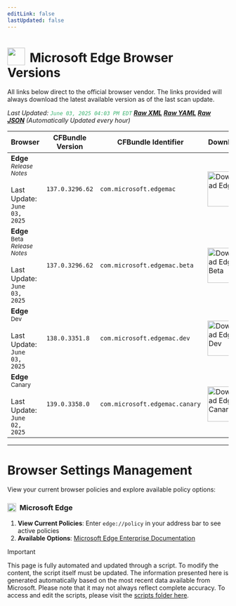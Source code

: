```yaml
---
editLink: false
lastUpdated: false
---
```


# <img src="/images/edge.png" style="height: 40px; display: inline-block; margin-right: 4px; vertical-align: text-bottom;"> Microsoft Edge Browser Versions

<span class="extra-small">All links below direct to the official browser vendor. The links provided will always download the latest available version as of the last scan update.</span>

<span class="extra-small">_Last Updated: <code style="color : mediumseagreen">June 03, 2025 04:03 PM EDT</code> [**_Raw XML_**](https://github.com/cocopuff2u/BOFA/blob/main/latest_edge_files/edge_latest_versions.xml) [**_Raw YAML_**](https://github.com/cocopuff2u/BOFA/blob/main/latest_edge_files/edge_latest_versions.yaml) [**_Raw JSON_**](https://github.com/cocopuff2u/BOFA/blob/main/latest_edge_files/edge_latest_versions.json) (Automatically Updated every hour)_</span>

| **Browser** | **CFBundle Version** | **CFBundle Identifier** | **Download** |
|------------|-------------------|---------------------|------------|
| **Edge** <br><a href="https://learn.microsoft.com/en-us/deployedge/microsoft-edge-relnote-stable-channel" style="text-decoration: none;"><small>_Release Notes_</small></a> <br><br>Last Update:<br>`June 03, 2025` | `137.0.3296.62` | `com.microsoft.edgemac` | <a href="https://msedge.sf.dl.delivery.mp.microsoft.com/filestreamingservice/files/1b7ce123-70b7-486d-a381-9e418df1feb8/MicrosoftEdge-137.0.3296.62.pkg"><img src="/images/edge.png" alt="Download Edge" width="80"></a> |
| **Edge** <sup>Beta</sup> <br><a href="https://learn.microsoft.com/en-us/deployedge/microsoft-edge-relnote-beta-channel" style="text-decoration: none;"><small>_Release Notes_</small></a> <br><br>Last Update:<br>`June 03, 2025` | `137.0.3296.62` | `com.microsoft.edgemac.beta` | <a href="https://msedge.sf.dl.delivery.mp.microsoft.com/filestreamingservice/files/35ad2cb5-429b-4ea9-9814-4ce55eff0d0d/MicrosoftEdgeBeta-137.0.3296.62.pkg"><img src="/images/edge_beta.png" alt="Download Edge Beta" width="80"></a> |
| **Edge** <sup>Dev</sup> <br><br>Last Update:<br>`June 03, 2025` | `138.0.3351.8` | `com.microsoft.edgemac.dev` | <a href="https://msedge.sf.dl.delivery.mp.microsoft.com/filestreamingservice/files/e906aa3b-53ea-4031-b7dd-0925178dbb25/MicrosoftEdgeDev-138.0.3351.8.pkg"><img src="/images/edge_dev.png" alt="Download Edge Dev" width="80"></a> |
| **Edge** <sup>Canary</sup> <br><br>Last Update:<br>`June 02, 2025` | `139.0.3358.0` | `com.microsoft.edgemac.canary` | <a href="https://msedge.sf.dl.delivery.mp.microsoft.com/filestreamingservice/files/57cbf616-1e41-4cea-9588-a5951b79ca42/MicrosoftEdgeCanary-139.0.3358.0.pkg"><img src="/images/edge_canary.png" alt="Download Edge Canary" width="80"></a> |

---

# Browser Settings Management

View your current browser policies and explore available policy options:

### <img src="/images/edge.png" style="height: 20px; display: inline-block; margin-right: 4px; vertical-align: text-bottom;"> Microsoft Edge
1. **View Current Policies**: Enter `edge://policy` in your address bar to see active policies
2. **Available Options**: [Microsoft Edge Enterprise Documentation](https://learn.microsoft.com/en-us/deployedge/microsoft-edge-policies)

> [!IMPORTANT]
> This page is fully automated and updated through a script. To modify the content, the script itself must be updated. The information presented here is generated automatically based on the most recent data available from Microsoft. Please note that it may not always reflect complete accuracy. To access and edit the scripts, please visit the [scripts folder here](https://github.com/cocopuff2u/MOFA_WEBSITE/tree/main/update_readme_scripts).
